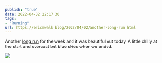 ```yaml
---
publish: "true"
date: 2022-04-02 22:17:30
tags:
- "Running"
url: https://ericmwalk.blog/2022/04/02/another-long-run.html
---
```

Another [long run](http://www.strava.com/activities/6921816236) for the week and it was beautiful out today. A little chilly at the start and overcast but blue skies when we ended.



![](https://ericmwalk.blog/uploads/2022/2ab84f4f8e.jpg)